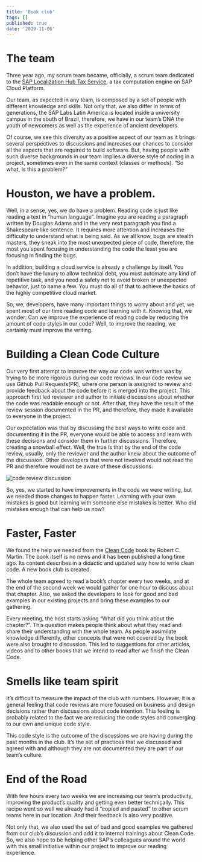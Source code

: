 ```yaml
---
title: 'Book club'
tags: []
published: true
date: '2019-11-06'
---
```



# The team

Three year ago, my scrum team became, officially, a scrum team dedicated to the [SAP Localization Hub Tax Service](https://help.sap.com/viewer/p/SLH_tax_service), a tax computation engine on SAP Cloud Platform.

Our team, as expected in any team, is composed by a set of people with different knowledge and skills. Not only that, we also differ in terms of generations, the SAP Labs Latin America is located inside a university campus in the south of Brazil, therefore, we have in our team’s DNA the youth of newcomers as well as the experience of ancient developers.

Of course, we see this diversity as a positive aspect of our team as it brings several perspectives to discussions and increases our chances to consider all the aspects that are required to build software. But, having people with such diverse backgrounds in our team implies a diverse style of coding in a project, sometimes even in the same context (classes or methods). “So what, Is this a problem?”

# Houston, we have a problem.

Well, in a sense, yes, we do have a problem. Reading code is just like reading a text in “human language”. Imagine you are reading a paragraph written by Douglas Adams and in the very next paragraph you find a Shakespeare like sentence. It requires more attention and increases the difficulty to understand what is being said. As we all know, bugs are stealth masters, they sneak into the most unexpected piece of code, therefore, the most you spent focusing in understanding the code the least you are focusing in finding the bugs.

In addition, building a cloud service is already a challenge by itself. You don’t have the luxury to allow technical debt, you must automate any kind of repetitive task, and you need a safety net to avoid broken or unexpected behavior, just to name a few. You must do all of that to achieve the basics of the highly competitive cloud market.

So, we, developers, have many important things to worry about and yet, we spent most of our time reading code and learning with it. Knowing that, we wonder: Can we improve the experience of reading code by reducing the amount of code styles in our code? Well, to improve the reading, we certainly must improve the writing.

# Building a Clean Code Culture

Our very first attempt to improve the way our code was written was by trying to be more rigorous during our code reviews. In our code review we use Github Pull Requests(PR), where one person is assigned to review and provide feedback about the code before it is merged into the project. This approach first led reviewer and author to initiate discussions about whether the code was readable enough or not. After that, they have the result of the review session documented in the PR, and therefore, they made it available to everyone in the project.

Our expectation was that by discussing the best ways to write code and documenting it in the PR, everyone would be able to access and learn with these decisions and consider them in further discussions. Therefore, creating a snowball effect. Well, the true is that by the end of the code review, usually, only the reviewer and the author knew about the outcome of the discussion. Other developers that were not involved would not read the PR and therefore would not be aware of these discussions.

![code review discussion](./images/cleancode.png)



So, yes, we started to have improvements in the code we were writing, but we needed those changes to happen faster. Learning with your own mistakes is good but learning with someone else mistakes is better. Who did mistakes enough that can help us now?

# Faster, Faster

We found the help we needed from the [Clean Code](https://www.amazon.com/gp/product/0132350882/ref=dbs_a_def_rwt_bibl_vppi_i0) book by Robert C. Martin. The book itself is no news and it has been published a long time ago. Its content describes in a didactic and updated way how to write clean code. A new book club is created.

The whole team agreed to read a book’s chapter every two weeks, and at the end of the second week we would gather for one hour to discuss about that chapter. Also, we asked the developers to look for good and bad examples in our existing projects and bring these examples to our gathering.

Every meeting, the host starts asking “What did you think about the chapter?”. This question makes people think about what they read and share their understanding with the whole team. As people assimilate knowledge differently, other concepts that were not covered by the book were also brought to discussion. This led to suggestions for other articles, videos and to other books that we intend to read after we finish the Clean Code.

# Smells like team spirit

It’s difficult to measure the impact of the club with numbers. However, it is a general feeling that code reviews are more focused on business and design decisions rather than discussions about code intention. This feeling is probably related to the fact we are reducing the code styles and converging to our own and unique code style.

This code style is the outcome of the discussions we are having during the past months in the club. It’s the set of practices that we discussed and agreed with and although they are not documented they are part of our team’s culture.

# End of the Road

With few hours every two weeks we are increasing our team’s productivity, improving the product’s quality and getting even better technically. This recipe went so well we already had it “copied and pasted” to other scrum teams here in our location. And their feedback is also very positive.

Not only that, we also used the set of bad and good examples we gathered from our club’s discussion and add it to internal trainings about Clean Code. So, we also hope to be helping other SAP’s colleagues around the world with this small initiative within our project to improve our reading experience.
